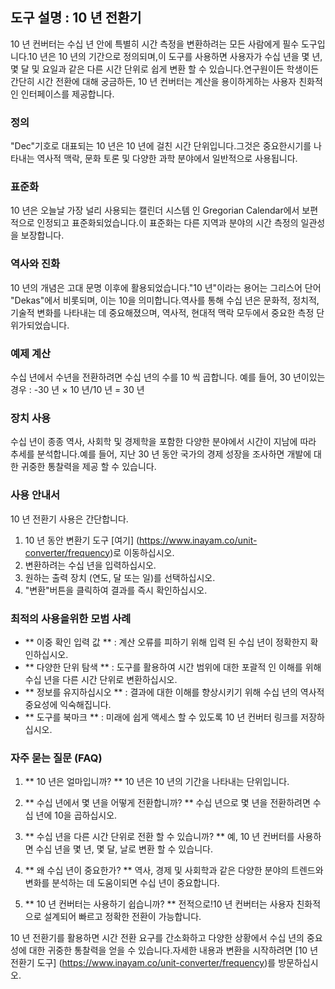 ## 도구 설명 : 10 년 전환기

10 년 컨버터는 수십 년 안에 특별히 시간 측정을 변환하려는 모든 사람에게 필수 도구입니다.10 년은 10 년의 기간으로 정의되며,이 도구를 사용하면 사용자가 수십 년을 몇 년, 몇 달 및 요일과 같은 다른 시간 단위로 쉽게 변환 할 수 있습니다.연구원이든 학생이든 간단히 시간 전환에 대해 궁금하든, 10 년 컨버터는 계산을 용이하게하는 사용자 친화적 인 인터페이스를 제공합니다.

### 정의
"Dec"기호로 대표되는 10 년은 10 년에 걸친 시간 단위입니다.그것은 중요한시기를 나타내는 역사적 맥락, 문화 토론 및 다양한 과학 분야에서 일반적으로 사용됩니다.

### 표준화
10 년은 오늘날 가장 널리 사용되는 캘린더 시스템 인 Gregorian Calendar에서 보편적으로 인정되고 표준화되었습니다.이 표준화는 다른 지역과 분야의 시간 측정의 일관성을 보장합니다.

### 역사와 진화
10 년의 개념은 고대 문명 이후에 활용되었습니다."10 년"이라는 용어는 그리스어 단어 "Dekas"에서 비롯되며, 이는 10을 의미합니다.역사를 통해 수십 년은 문화적, 정치적, 기술적 변화를 나타내는 데 중요해졌으며, 역사적, 현대적 맥락 모두에서 중요한 측정 단위가되었습니다.

### 예제 계산
수십 년에서 수년을 전환하려면 수십 년의 수를 10 씩 곱합니다. 예를 들어, 30 년이있는 경우 :
-30 년 × 10 년/10 년 = 30 년

### 장치 사용
수십 년이 종종 역사, 사회학 및 경제학을 포함한 다양한 분야에서 시간이 지남에 따라 추세를 분석합니다.예를 들어, 지난 30 년 동안 국가의 경제 성장을 조사하면 개발에 대한 귀중한 통찰력을 제공 할 수 있습니다.

### 사용 안내서
10 년 전환기 사용은 간단합니다.
1. 10 년 동안 변환기 도구 [여기] (https://www.inayam.co/unit-converter/frequency)로 이동하십시오.
2. 변환하려는 수십 년을 입력하십시오.
3. 원하는 출력 장치 (연도, 달 또는 일)를 선택하십시오.
4. "변환"버튼을 클릭하여 결과를 즉시 확인하십시오.

### 최적의 사용을위한 모범 사례
- ** 이중 확인 입력 값 ** : 계산 오류를 피하기 위해 입력 된 수십 년이 정확한지 확인하십시오.
- ** 다양한 단위 탐색 ** : 도구를 활용하여 시간 범위에 대한 포괄적 인 이해를 위해 수십 년을 다른 시간 단위로 변환하십시오.
- ** 정보를 유지하십시오 ** : 결과에 대한 이해를 향상시키기 위해 수십 년의 역사적 중요성에 익숙해집니다.
- ** 도구를 북마크 ** : 미래에 쉽게 액세스 할 수 있도록 10 년 컨버터 링크를 저장하십시오.

### 자주 묻는 질문 (FAQ)

1. ** 10 년은 얼마입니까? **
10 년은 10 년의 기간을 나타내는 단위입니다.

2. ** 수십 년에서 몇 년을 어떻게 전환합니까? **
수십 년으로 몇 년을 전환하려면 수십 년에 10을 곱하십시오.

3. ** 수십 년을 다른 시간 단위로 전환 할 수 있습니까? **
예, 10 년 컨버터를 사용하면 수십 년을 몇 년, 몇 달, 날로 변환 할 수 있습니다.

4. ** 왜 수십 년이 중요한가? **
역사, 경제 및 사회학과 같은 다양한 분야의 트렌드와 변화를 분석하는 데 도움이되면 수십 년이 중요합니다.

5. ** 10 년 컨버터는 사용하기 쉽습니까? **
전적으로!10 년 컨버터는 사용자 친화적으로 설계되어 빠르고 정확한 전환이 가능합니다.

10 년 전환기를 활용하면 시간 전환 요구를 간소화하고 다양한 상황에서 수십 년의 중요성에 대한 귀중한 통찰력을 얻을 수 있습니다.자세한 내용과 변환을 시작하려면 [10 년 전환기 도구] (https://www.inayam.co/unit-converter/frequency)를 방문하십시오.